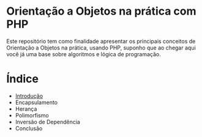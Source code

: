 # Orientação a Objetos na prática com PHP

Este repositório tem como finalidade apresentar os principais conceitos de Orientação a Objetos na prática, usando PHP, suponho que ao chegar aqui você já uma base sobre algoritmos e lógica de programação.

# Índice

- [Introdução](docs/introducao.md)
- Encapsulamento
- Herança
- Polimorfismo
- Inversão de Dependência
- Conclusão